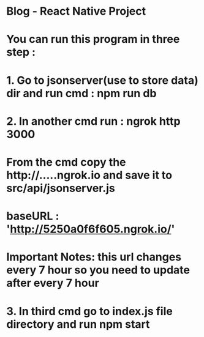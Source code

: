 # Blog -  React Native Project
# You can run this program in three step :
# 1. Go to jsonserver(use to store data) dir and run cmd : npm run db
# 2. In another cmd run : ngrok http 3000
# From the cmd copy the http://.....ngrok.io and save it to src/api/jsonserver.js
#            baseURL : 'http://5250a0f6f605.ngrok.io/'
#       Important Notes: this url changes every 7 hour so you need to update after every 7 hour
# 3. In third cmd go to index.js file directory and run npm start
